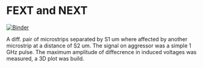 # FEXT and NEXT

[![Binder](https://mybinder.org/badge.svg)](https://mybinder.org/v2/gh/svdprima/Milandr/master)

A diff. pair of microstrips separated by S1 um where affected by another microstrip at a distance of S2 um. The signal on aggressor was a simple 1 GHz pulse. The maximum amplitude of diffecrence in induced voltages was measured, a 3D plot was build.
